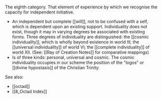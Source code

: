 The eighth category. That element of experience by which we recognise the capacity for independent initiative. 

- An independent but complete [[will]], not to be confused with a self, which is dependent upon an existing support. Individuality does not exist, though it may in varying degrees be associated with existing forms. Three degrees of individuality are distinguished: the [[cosmic individuality]], which is wholly beyond existence in world III; the [[universal individuality]] of world VI; the [[complete individuality]] of world XII. (See: [[Ray of Creation Notes]] for comparative mappings)
- Is of three kinds: personal, universal and cosmic. The cosmic individuality occupies in our scheme the position of the "logos" or [[divine hypostasis]] of the Christian Trinity.

See also: 
- [[octad]]
- [[8_Octad Index]]